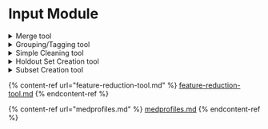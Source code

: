 # Input Module

<details>

<summary>Merge tool</summary>



</details>

<details>

<summary>Grouping/Tagging tool</summary>



</details>

<details>

<summary>Simple Cleaning tool</summary>



</details>

<details>

<summary>Holdout Set Creation tool </summary>



</details>

<details>

<summary>Subset Creation tool</summary>



</details>

{% content-ref url="feature-reduction-tool.md" %}
[feature-reduction-tool.md](feature-reduction-tool.md)
{% endcontent-ref %}

{% content-ref url="medprofiles.md" %}
[medprofiles.md](medprofiles.md)
{% endcontent-ref %}
